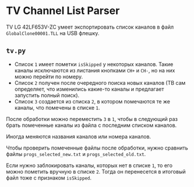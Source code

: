 # TV Channel List Parser

TV LG 42LF653V-ZC умеет экспортировать список каналов в файл `GlobalClone00001.TLL` на USB флешку.

## `tv.py`

* Список `1` имеет пометки `isSkipped` у некоторых каналов. Такие каналы исключаются из листания кнопками `CH+` и `CH-`, но на них можно перейти по номеру.
* Список `2` получен после очередного поиска новых каналов (ТВ сам определяет, что изменились какие-то каналы и предлагает запустить полный поиск).
* Список `3` создается из списка `2`, в котором помечаются те же каналы, что помечены в списке `1`.

После обработки можно переместить `3` в `1`, чтобы в следующий раз
брать помеченные каналы из файла с последним списком каналов.

Иногда меняются названия каналов или номера каналов.

Чтобы проверить помеченные файлы после обработки,
нужно сравнить файлы `progs_selected_new.txt` и `progs_selected_old.txt`.

Если нужно заблокировать каналы, которых нет в списке `1`,
то его можно пометить вручную в списке `2`.
Тогда он перенесется в итоговый файл тоже с признаком `isSkipped`.
